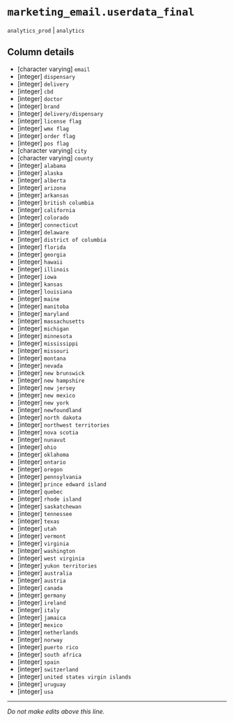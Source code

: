 # `marketing_email.userdata_final`
`analytics_prod` | `analytics`

## Column details
* [character varying] `email`
* [integer]   `dispensary`
* [integer]   `delivery`
* [integer]   `cbd`
* [integer]   `doctor`
* [integer]   `brand`
* [integer]   `delivery/dispensary`
* [integer]   `license flag`
* [integer]   `wmx flag`
* [integer]   `order flag`
* [integer]   `pos flag`
* [character varying] `city`
* [character varying] `county`
* [integer]   `alabama`
* [integer]   `alaska`
* [integer]   `alberta`
* [integer]   `arizona`
* [integer]   `arkansas`
* [integer]   `british columbia`
* [integer]   `california`
* [integer]   `colorado`
* [integer]   `connecticut`
* [integer]   `delaware`
* [integer]   `district of columbia`
* [integer]   `florida`
* [integer]   `georgia`
* [integer]   `hawaii`
* [integer]   `illinois`
* [integer]   `iowa`
* [integer]   `kansas`
* [integer]   `louisiana`
* [integer]   `maine`
* [integer]   `manitoba`
* [integer]   `maryland`
* [integer]   `massachusetts`
* [integer]   `michigan`
* [integer]   `minnesota`
* [integer]   `mississippi`
* [integer]   `missouri`
* [integer]   `montana`
* [integer]   `nevada`
* [integer]   `new brunswick`
* [integer]   `new hampshire`
* [integer]   `new jersey`
* [integer]   `new mexico`
* [integer]   `new york`
* [integer]   `newfoundland`
* [integer]   `north dakota`
* [integer]   `northwest territories`
* [integer]   `nova scotia`
* [integer]   `nunavut`
* [integer]   `ohio`
* [integer]   `oklahoma`
* [integer]   `ontario`
* [integer]   `oregon`
* [integer]   `pennsylvania`
* [integer]   `prince edward island`
* [integer]   `quebec`
* [integer]   `rhode island`
* [integer]   `saskatchewan`
* [integer]   `tennessee`
* [integer]   `texas`
* [integer]   `utah`
* [integer]   `vermont`
* [integer]   `virginia`
* [integer]   `washington`
* [integer]   `west virginia`
* [integer]   `yukon territories`
* [integer]   `australia`
* [integer]   `austria`
* [integer]   `canada`
* [integer]   `germany`
* [integer]   `ireland`
* [integer]   `italy`
* [integer]   `jamaica`
* [integer]   `mexico`
* [integer]   `netherlands`
* [integer]   `norway`
* [integer]   `puerto rico`
* [integer]   `south africa`
* [integer]   `spain`
* [integer]   `switzerland`
* [integer]   `united states virgin islands`
* [integer]   `uruguay`
* [integer]   `usa`

-------------------------------------------------------------------------------
*Do not make edits above this line.*
